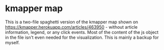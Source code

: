# kmapper map

This is a two-file spaghetti version of the kmapper map shown on https://kmapper.herokuapp.com/articles/463950 - without article information, legend, or any click events. Most of the content of the js object in the file isn't even needed for the visualization. This is mainly a backup for myself.
